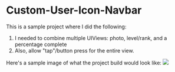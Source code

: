 # Custom-User-Icon-Navbar

This is a sample project where I did the following:
<ol>
<li>I needed to combine multiple UIViews: photo, level/rank, and a percentage complete
<li>Also, allow "tap"/button press for the entire view.
</ol>
Here's a sample image of what the project build would look like:
<img src="https://cloud.githubusercontent.com/assets/4017309/16274884/6c68d7ae-385c-11e6-9c7b-fe92ba359457.png">
